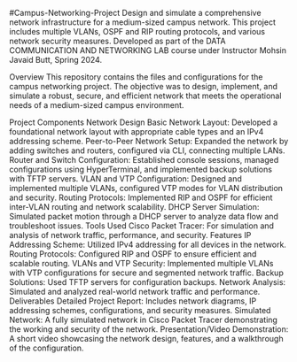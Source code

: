 #Campus-Networking-Project
Design and simulate a comprehensive network infrastructure for a medium-sized campus network. This project includes multiple VLANs, OSPF and RIP routing protocols, and various network security measures. Developed as part of the DATA COMMUNICATION AND NETWORKING LAB course under Instructor Mohsin Javaid Butt, Spring 2024.

Overview
This repository contains the files and configurations for the campus networking project. The objective was to design, implement, and simulate a robust, secure, and efficient network that meets the operational needs of a medium-sized campus environment.

Project Components
Network Design
Basic Network Layout: Developed a foundational network layout with appropriate cable types and an IPv4 addressing scheme.
Peer-to-Peer Network Setup: Expanded the network by adding switches and routers, configured via CLI, connecting multiple LANs.
Router and Switch Configuration: Established console sessions, managed configurations using HyperTerminal, and implemented backup solutions with TFTP servers.
VLAN and VTP Configuration: Designed and implemented multiple VLANs, configured VTP modes for VLAN distribution and security.
Routing Protocols: Implemented RIP and OSPF for efficient inter-VLAN routing and network scalability.
DHCP Server Simulation: Simulated packet motion through a DHCP server to analyze data flow and troubleshoot issues.
Tools Used
Cisco Packet Tracer: For simulation and analysis of network traffic, performance, and security.
Features
IP Addressing Scheme: Utilized IPv4 addressing for all devices in the network.
Routing Protocols: Configured RIP and OSPF to ensure efficient and scalable routing.
VLANs and VTP Security: Implemented multiple VLANs with VTP configurations for secure and segmented network traffic.
Backup Solutions: Used TFTP servers for configuration backups.
Network Analysis: Simulated and analyzed real-world network traffic and performance.
Deliverables
Detailed Project Report: Includes network diagrams, IP addressing schemes, configurations, and security measures.
Simulated Network: A fully simulated network in Cisco Packet Tracer demonstrating the working and security of the network.
Presentation/Video Demonstration: A short video showcasing the network design, features, and a walkthrough of the configuration.
